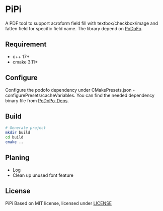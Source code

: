 # PiPi

A PDF tool to support acroform field fill with textbox/checkbox/image and fatten field for specific field name. The library depend on [PoDoFo](https://github.com/podofo/podofo).

## Requirement

- c++ 17+
- cmake 3.11+

## Configure

Configure the podofo dependency under CMakePresets.json - configurePresets/cacheVariables. You can find the needed dependency binary file from [PoDoPo-Deps](https://github.com/podofo/podofo-deps).

## Build

```bash
# Generate project
mkdir build
cd build
cmake ..
```

## Planing

- Log
- Clean up unused font feature

## License

PiPi Based on MIT license, licensed under [LICENSE](LICENSE)
